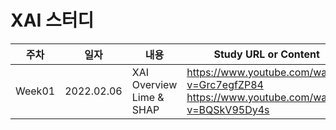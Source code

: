 # XAI 스터디

|주차|일자|내용|Study URL or Content|정리자료|
|---|---|---|---|---|
|Week01|2022.02.06|XAI Overview<br>Lime & SHAP|https://www.youtube.com/watch?v=Grc7egfZP84<br>https://www.youtube.com/watch?v=BQSkV95Dy4s|Week01|
